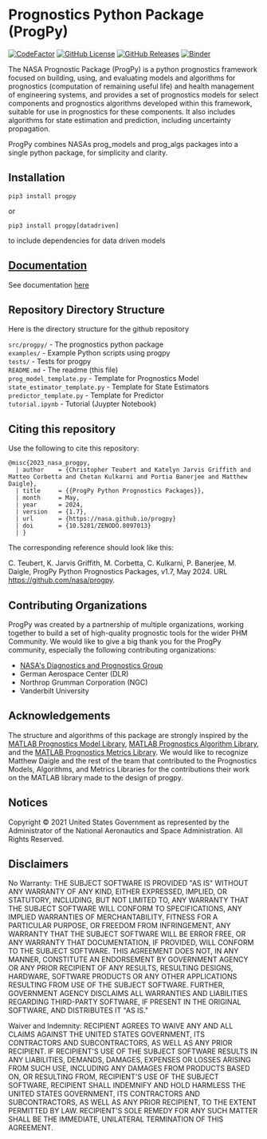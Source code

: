 # Prognostics Python Package (ProgPy)
[![CodeFactor](https://www.codefactor.io/repository/github/nasa/progpy/badge)](https://www.codefactor.io/repository/github/nasa/progpy)
[![GitHub License](https://img.shields.io/badge/License-NOSA-green)](https://github.com/nasa/progpy/blob/master/license.pdf)
[![GitHub Releases](https://img.shields.io/github/release/nasa/progpy.svg)](https://github.com/nasa/progpy/releases)
[![Binder](https://mybinder.org/badge_logo.svg)](https://mybinder.org/v2/gh/nasa/progpy/HEAD?tutorial.ipynb)

The NASA Prognostic Package (ProgPy) is a python prognostics framework focused on building, using, and evaluating models and algorithms for prognostics (computation of remaining useful life) and health management of engineering systems, and provides a set of prognostics models for select components and prognostics algorithms developed within this framework, suitable for use in prognostics for these components. It also includes algorithms for state estimation and prediction, including uncertainty propagation.

ProgPy combines NASAs prog_models and prog_algs packages into a single python package, for simplicity and clarity.

## Installation 
`pip3 install progpy`

or 

`pip3 install progpy[datadriven]`

to include dependencies for data driven models

## [Documentation](https://nasa.github.io/progpy/)
See documentation [here](https://nasa.github.io/progpy/)
 
## Repository Directory Structure 
Here is the directory structure for the github repository 
 
`src/progpy/` - The prognostics python package<br />
`examples/` - Example Python scripts using progpy<br />
`tests/` - Tests for progpy<br />
`README.md` - The readme (this file)<br />
`prog_model_template.py` - Template for Prognostics Model<br />
`state_estimator_template.py` - Template for State Estimators<br />
`predictor_template.py` - Template for Predictor<br />
`tutorial.ipynb` - Tutorial (Juypter Notebook)

## Citing this repository
Use the following to cite this repository:

```
@misc{2023_nasa_progpy,
  | author    = {Christopher Teubert and Katelyn Jarvis Griffith and Matteo Corbetta and Chetan Kulkarni and Portia Banerjee and Matthew Daigle},
  | title     = {{ProgPy Python Prognostics Packages}},
  | month     = May,
  | year      = 2024,
  | version   = {1.7},
  | url       = {https://nasa.github.io/progpy}
  | doi       = {10.5281/ZENODO.8097013}
  | }
```

The corresponding reference should look like this:

C. Teubert, K. Jarvis Griffith, M. Corbetta, C. Kulkarni, P. Banerjee, M. Daigle, ProgPy Python Prognostics Packages, v1.7, May 2024. URL https://github.com/nasa/progpy.

## Contributing Organizations
ProgPy was created by a partnership of multiple organizations, working together to build a set of high-quality prognostic tools for the wider PHM Community. We would like to give a big thank you for the ProgPy community, especially the following contributing organizations:

* [NASA's Diagnostics and Prognostics Group](https://www.nasa.gov/content/diagnostics-prognostics)
* German Aerospace Center (DLR)
* Northrop Grumman Corporation (NGC)
* Vanderbilt University

## Acknowledgements
The structure and algorithms of this package are strongly inspired by the [MATLAB Prognostics Model Library](https://github.com/nasa/PrognosticsModelLibrary), [MATLAB Prognostics Algorithm Library](https://github.com/nasa/PrognosticsAlgorithmLibrary), and the [MATLAB Prognostics Metrics Library](https://github.com/nasa/PrognosticsMetricsLibrary). We would like to recognize Matthew Daigle and the rest of the team that contributed to the Prognostics Models, Algorithms, and Metrics Libraries for the contributions their work on the MATLAB library made to the design of progpy.

## Notices
Copyright © 2021 United States Government as represented by the Administrator of the National Aeronautics and Space Administration.  All Rights Reserved.

## Disclaimers
No Warranty: THE SUBJECT SOFTWARE IS PROVIDED "AS IS" WITHOUT ANY WARRANTY OF ANY KIND, EITHER EXPRESSED, IMPLIED, OR STATUTORY, INCLUDING, BUT NOT LIMITED TO, ANY WARRANTY THAT THE SUBJECT SOFTWARE WILL CONFORM TO SPECIFICATIONS, ANY IMPLIED WARRANTIES OF MERCHANTABILITY, FITNESS FOR A PARTICULAR PURPOSE, OR FREEDOM FROM INFRINGEMENT, ANY WARRANTY THAT THE SUBJECT SOFTWARE WILL BE ERROR FREE, OR ANY WARRANTY THAT DOCUMENTATION, IF PROVIDED, WILL CONFORM TO THE SUBJECT SOFTWARE. THIS AGREEMENT DOES NOT, IN ANY MANNER, CONSTITUTE AN ENDORSEMENT BY GOVERNMENT AGENCY OR ANY PRIOR RECIPIENT OF ANY RESULTS, RESULTING DESIGNS, HARDWARE, SOFTWARE PRODUCTS OR ANY OTHER APPLICATIONS RESULTING FROM USE OF THE SUBJECT SOFTWARE.  FURTHER, GOVERNMENT AGENCY DISCLAIMS ALL WARRANTIES AND LIABILITIES REGARDING THIRD-PARTY SOFTWARE, IF PRESENT IN THE ORIGINAL SOFTWARE, AND DISTRIBUTES IT "AS IS."

Waiver and Indemnity:  RECIPIENT AGREES TO WAIVE ANY AND ALL CLAIMS AGAINST THE UNITED STATES GOVERNMENT, ITS CONTRACTORS AND SUBCONTRACTORS, AS WELL AS ANY PRIOR RECIPIENT.  IF RECIPIENT'S USE OF THE SUBJECT SOFTWARE RESULTS IN ANY LIABILITIES, DEMANDS, DAMAGES, EXPENSES OR LOSSES ARISING FROM SUCH USE, INCLUDING ANY DAMAGES FROM PRODUCTS BASED ON, OR RESULTING FROM, RECIPIENT'S USE OF THE SUBJECT SOFTWARE, RECIPIENT SHALL INDEMNIFY AND HOLD HARMLESS THE UNITED STATES GOVERNMENT, ITS CONTRACTORS AND SUBCONTRACTORS, AS WELL AS ANY PRIOR RECIPIENT, TO THE EXTENT PERMITTED BY LAW.  RECIPIENT'S SOLE REMEDY FOR ANY SUCH MATTER SHALL BE THE IMMEDIATE, UNILATERAL TERMINATION OF THIS AGREEMENT.
